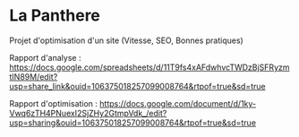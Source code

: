 # La Panthere

Projet d'optimisation d'un site (Vitesse, SEO, Bonnes pratiques)

Rapport d'analyse : https://docs.google.com/spreadsheets/d/11T9fs4xAFdwhvcTWDzBjSFRyzmtIN89M/edit?usp=share_link&ouid=106375018257099008764&rtpof=true&sd=true

Rapport d'optimisation : https://docs.google.com/document/d/1ky-Vwq6zTH4PNuexI2SjZHy2GtmpVdk_/edit?usp=sharing&ouid=106375018257099008764&rtpof=true&sd=true

